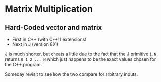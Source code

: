 # Matrix Multiplication

## Hard-Coded vector and matrix

* First in C++ (with C++11 extensions)
* Next in J (version 801)

J is much shorter, but cheats a little due to the fact that the J primitive `i.N` returns `0 1 2 ... N`
which just happens to be the exact values chosen for the C++ program.

Someday revisit to see how the two compare for arbitrary inputs.
